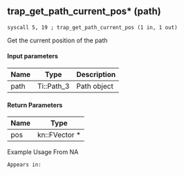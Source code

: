 ## trap_get_path_current_pos* (path)

`syscall 5, 19 ; trap_get_path_current_pos (1 in, 1 out)`

Get the current position of the path

#### Input parameters
| Name | Type | Description
|------|------|------------
| path   | Ti::Path_3   | Path object


#### Return Parameters
| Name | Type
|------|-----
| pos   | kn::FVector *   
Example Usage From NA






	Appears in:



